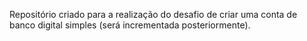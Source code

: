 Repositório criado para a realização do desafio de criar uma conta de banco digital simples (será incrementada posteriormente).
